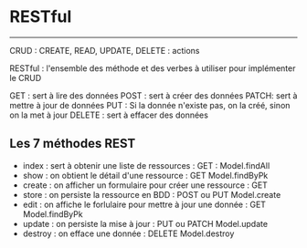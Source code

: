 # RESTful

---

CRUD : CREATE, READ, UPDATE, DELETE : actions

RESTful : l'ensemble des méthode et des verbes à utiliser pour implémenter le CRUD

GET : sert à lire des données
POST : sert à créer des données
PATCH: sert à mettre à jour de données
PUT : Si la donnée n'existe pas, on la créé, sinon on la met à jour
DELETE : sert à effacer des données

## Les 7 méthodes REST

- index : sert à obtenir une liste de ressources : GET : Model.findAll
- show : on obtient le détail d'une ressource : GET Model.findByPk
- create : on afficher un formulaire pour créer une ressource : GET
- store : on persiste la ressource en BDD : POST ou PUT Model.create
- edit : on affiche le forlulaire pour mettre à jour une donnée : GET Model.findByPk
- update : on persiste la mise à jour : PUT ou PATCH Model.update
- destroy : on efface une donnée : DELETE Model.destroy
